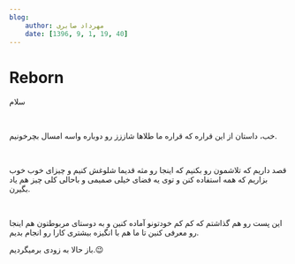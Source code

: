 ```yaml
---
blog:
    author: مهرداد صابری
    date: [1396, 9, 1, 19, 40]
---
```

# Reborn

<div class="cnt">
<p>سلام</p>

<p><br/></p>

<p>خب، داستان از این قراره که قراره ما طلاها شاززز رو دوباره واسه امسال بچرخونیم.</p>

<p><br/></p>

<p>قصد داریم که تلاشمون رو بکنیم که اینجا رو مثه قدیما شلوغش کنیم و چیزای خوب خوب بزاریم که همه استفاده کنن و توی یه فضای خیلی صمیمی و باحالی کلی چیز هم یاد بگیرن.</p>

<p><br/></p>

<p>این پست رو هم گذاشتم که کم کم خودتونو آماده کنین و به دوستای مربوطتون هم اینجا رو معرفی کنین تا ما هم با انگیزه بیشتری کارا رو انجام بدیم.</p>

<p>باز حالا به زودی برمیگردیم.😉<br/></p>
</div>
